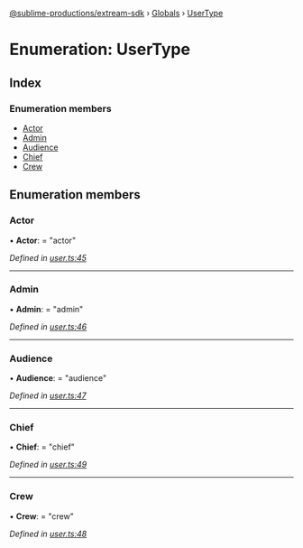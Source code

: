 [@sublime-productions/extream-sdk](../README.md) › [Globals](../globals.md) › [UserType](usertype.md)

# Enumeration: UserType

## Index

### Enumeration members

* [Actor](usertype.md#actor)
* [Admin](usertype.md#admin)
* [Audience](usertype.md#audience)
* [Chief](usertype.md#chief)
* [Crew](usertype.md#crew)

## Enumeration members

###  Actor

• **Actor**: = "actor"

*Defined in [user.ts:45](https://github.com/Extream-SaaS/ex-sdk/blob/600cbb0/src/user.ts#L45)*

___

###  Admin

• **Admin**: = "admin"

*Defined in [user.ts:46](https://github.com/Extream-SaaS/ex-sdk/blob/600cbb0/src/user.ts#L46)*

___

###  Audience

• **Audience**: = "audience"

*Defined in [user.ts:47](https://github.com/Extream-SaaS/ex-sdk/blob/600cbb0/src/user.ts#L47)*

___

###  Chief

• **Chief**: = "chief"

*Defined in [user.ts:49](https://github.com/Extream-SaaS/ex-sdk/blob/600cbb0/src/user.ts#L49)*

___

###  Crew

• **Crew**: = "crew"

*Defined in [user.ts:48](https://github.com/Extream-SaaS/ex-sdk/blob/600cbb0/src/user.ts#L48)*
